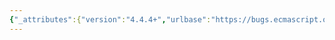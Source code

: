 ```yaml
---
{"_attributes":{"version":"4.4.4+","urlbase":"https://bugs.ecmascript.org/","maintainer":"dherman@mozilla.com"},"bug":{"bug_id":2635,"creation_ts":"2014-04-11 00:09:00 -0700","short_desc":"B.3.1: A section number in a cross-reference is rendered as 0","delta_ts":"2014-05-06 16:55:10 -0700","product":"Draft for 6th Edition","component":"editorial issue","version":"Rev 23: April 5, 2014 Draft","rep_platform":"All","op_sys":"All","bug_status":"RESOLVED","resolution":"FIXED","priority":"Normal","bug_severity":"enhancement","everconfirmed":true,"reporter":{"uid":"jorendorff","name":"Jason Orendorff"},"assigned_to":{"uid":"allen","name":"Allen Wirfs-Brock"},"long_desc":[{"commentid":7665,"comment_count":0,"who":{"uid":"jorendorff","name":"Jason Orendorff"},"bug_when":"2014-04-11 00:09:43 -0700","thetext":"Section \"B.3.1 __proto___ Property Names in Object Initializers\" begins:\n\n> In 0 the PropertyDefinitionEvaluation algorithm for [...]\n\nIt should read:\n\n> In 12.2.5, the PropertyDefinitionEvaluation algorithm for [...]"},{"commentid":7680,"comment_count":1,"who":{"uid":"allen","name":"Allen Wirfs-Brock"},"bug_when":"2014-04-11 15:44:55 -0700","thetext":"fixed in rev24 editor's draft\n\nref is actually 12.2.5.9"},{"commentid":8193,"comment_count":2,"who":{"uid":"allen","name":"Allen Wirfs-Brock"},"bug_when":"2014-05-06 16:55:10 -0700","thetext":"fixed in rev24"}]}}
---
```

